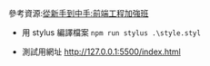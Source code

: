 參考資源:[從新手到中手:前端工程加強班](https://github.com/aszx87410/frontend-intermediate-course)
* 用 stylus 編譯檔案
`npm run stylus .\style.styl`

* 測試用網址
http://127.0.0.1:5500/index.html
